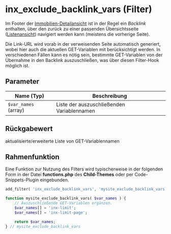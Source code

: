 # inx_exclude_backlink_vars (Filter)

Im Footer der [Immobilien-Detailansicht](/komponenten/detailansicht#standard-template) ist in der Regel ein *Backlink* enthalten, über den zurück zu einer passenden Übersichtsseite ([Listenansicht](/komponenten/liste)) navigiert werden kann (meistens die vorherige Seite).

Die Link-URL wird vorab in der verweisenden Seite automatisch generiert, wobei hier auch die aktuellen GET-Variablen mit berücksichtigt werden. In verschiedenen Fällen kann es nötig sein, bestimmte GET-Variablen von der Übernahme in den Backlink auszuschließen, was über diesen Filter-Hook möglich ist.

## Parameter

| Name (Typ) | Beschreibung |
| ---------- | ------------ |
| `$var_names` (array) | Liste der auszuschließenden Variablennamen |

## Rückgabewert

aktualisierte/erweiterte Liste von GET-Variablennamen

## Rahmenfunktion

Eine Funktion zur Nutzung des Filters wird typischerweise in der folgenden Form in der Datei **functions.php** des **Child-Themes** oder per Code-Snippets-Plugin eingebunden.

```php
add_filter( 'inx_exclude_backlink_vars', 'mysite_exclude_backlink_vars' );

function mysite_exclude_backlink_vars( $var_names ) {
	// Auszuschließende GET-Variablen ergänzen.
	$var_names[] = 'inx-limit';
	$var_names[] = 'inx-limit-page';

	return $var_names;
} // mysite_exclude_backlink_vars
```